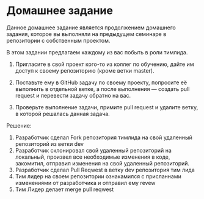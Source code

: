 # Домашнее задание 
Данное домашнее задание является продолжением домашнего задания, которое вы выполняли на предыдущем семинаре в репозитории с собственным проектом.

В этом задании предлагаем каждому из вас побыть в роли тимлида.

1. Пригласите в свой проект кого-то из коллег по обучению, дайте им доступ к своему репозиторию (кроме ветки master).

2. Поставьте ему в GitHub задачу по своему проекту, попросите её выполнить в отдельной ветке, а после выполнения — создать pull request и перевести задачу обратно на вас.

3. Проверьте выполнение задачи, примите pull request и удалите ветку, в которой решалась данная задача.

 Решение:
 1. Разработчик сделал Fork репозитория тимлида на свой удаленный репозиторий из ветки dev
 2. Разработчик склонировал свой удаленный репозиторий на локальный, произвел все необходимые изменения в коде, закомитил, отправил изменения на свой удаленный репозиторий. 
 3. Разработчик сделал Pull Reqwest в ветку dev репозитория тим лида
 4. Тим лидер на своем репозитории ознакамился  с присланнами изменениями от разработчика и отправил ему revew 
 5. Тим Лидер  делает merge pull reqwest